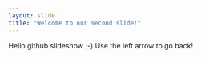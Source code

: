 ```yaml
---
layout: slide
title: "Welcome to our second slide!"
---
```

Hello github slideshow ;-)
Use the left arrow to go back!
